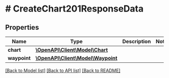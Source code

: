 # # CreateChart201ResponseData

## Properties

Name | Type | Description | Notes
------------ | ------------- | ------------- | -------------
**chart** | [**\OpenAPI\Client\Model\Chart**](Chart.md) |  |
**waypoint** | [**\OpenAPI\Client\Model\Waypoint**](Waypoint.md) |  |

[[Back to Model list]](../../README.md#models) [[Back to API list]](../../README.md#endpoints) [[Back to README]](../../README.md)
